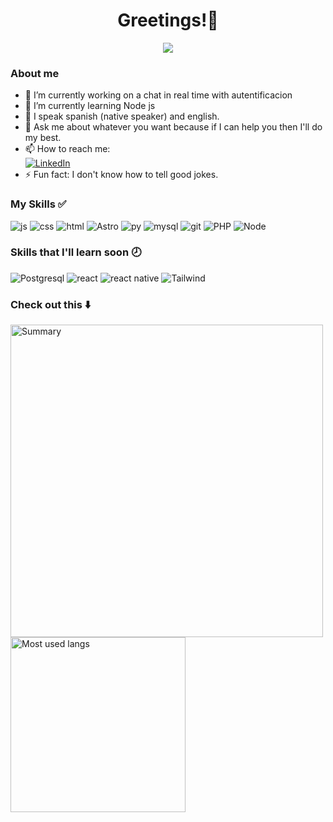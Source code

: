 <div align="center">
<h1>Greetings!👋</h1> 
</div>

<div align="center">
<img src="https://i.ibb.co/DLkBMYj/banner2.webp">
</div>

### About me
- 🔭 I’m currently working on a chat in real time with autentificacion
- 🌱 I’m currently learning Node js
- 👄 I speak spanish (native speaker) and english.
- 💬 Ask me about whatever you want because if I can help you then I'll do my best.
- 📫 How to reach me: <br>
[![LinkedIn](https://img.shields.io/badge/LinkedIn-0077B5?style=for-the-badge&logo=linkedin&logoColor=white)](https://www.linkedin.com/in/ariels875/)
- ⚡ Fun fact: I don't know how to tell good jokes.

### My Skills ✅

![js](https://img.shields.io/badge/JavaScript-323330?style=for-the-badge&logo=javascript&logoColor=F7DF1E)
![css](https://img.shields.io/badge/CSS-1572B6?style=for-the-badge&logo=css3&logoColor=white)
![html](https://img.shields.io/badge/HTML5-E34F26?style=for-the-badge&logo=html5&logoColor=white)
![Astro](https://img.shields.io/badge/Astro-800080?style=for-the-badge&logo=astro&logoColor=white)
![py](https://img.shields.io/badge/Python-4584B6?style=for-the-badge&logo=python&logoColor=ffde57)
![mysql](https://img.shields.io/badge/MySQL-005C84?style=for-the-badge&logo=mysql&logoColor=white)
![git](https://img.shields.io/badge/git-%23F05033.svg?style=for-the-badge&logo=git&logoColor=white)
![PHP](https://img.shields.io/badge/PHP-6C757D?style=for-the-badge&logo=php&logoColor=white)
![Node](https://img.shields.io/badge/Node.js-68A063?style=for-the-badge&logo=node.js&logoColor=white
)

### Skills that I'll learn soon 🕗

![Postgresql](https://img.shields.io/badge/PostgreSQL-336791?style=for-the-badge&logo=postgresql&logoColor=white)
![react](https://img.shields.io/badge/React-61DAFB?style=for-the-badge&logo=react&logoColor=white)
![react native](https://img.shields.io/badge/React_Native-0088CC?style=for-the-badge&logo=react&logoColor=white)
![Tailwind](https://img.shields.io/badge/Tailwind_CSS-38B2AC?style=for-the-badge&logo=tailwind-css&logoColor=white)

### Check out this ⬇️

<img src="https://github-profile-summary-cards.vercel.app/api/cards/profile-details?username=Ariels875&theme=github_dark" alt="Summary" width="500px"></img>
<img src="https://github-readme-stats.vercel.app/api/top-langs/?username=Ariels875&layout=compact&theme=github_dark"  alt="Most used langs" width="280px"> </img>



